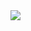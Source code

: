 <img src="https://img.shields.io/badge/Salesforce-ffffff?logo=Salesforce&logoColor=0d9dda&style=for-the-badge">
